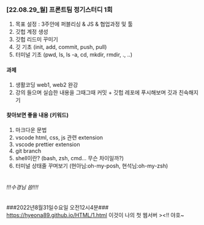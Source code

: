 ### [22.08.29_월] 프론트팀 정기스터디 1회
1. 목표 설정 : 3주안에 퍼블리싱 & JS & 협업과정 및 툴
2. 깃헙 계정 생성
3. 깃헙 리드미 꾸미기
4. 깃 기초 (init, add, commit, push, pull)
5. 터미널 기초 (pwd, ls, ls -a, cd, mkdir, rmdir, ., ..)

#### 과제
1. 생활코딩 web1, web2 완강
2. 강의 들으며 실습한 내용을 그때그때 커밋 + 깃헙 레포에 푸시해보며 깃과 친숙해지기

#### 찾아보면 좋을 내용 (키워드)
1. 마크다운 문법
2. vscode html, css, js 관련 extension
3. vscode prettier extension
4. git branch
5. shell이란? (bash, zsh, cmd... 무슨 차이일까?)
6. 터미널 상태줄 꾸며보기 (현아님:oh-my-posh, 현석님:oh-my-zsh)
<br/><br/>
###### !!!수경님 씀!!!!


###2022년8월31일수요일 오전12시4분###
<br/>
https://hyeona89.github.io/HTML/1.html 이것이 나의 첫 웹서버 ><!! 야호~
